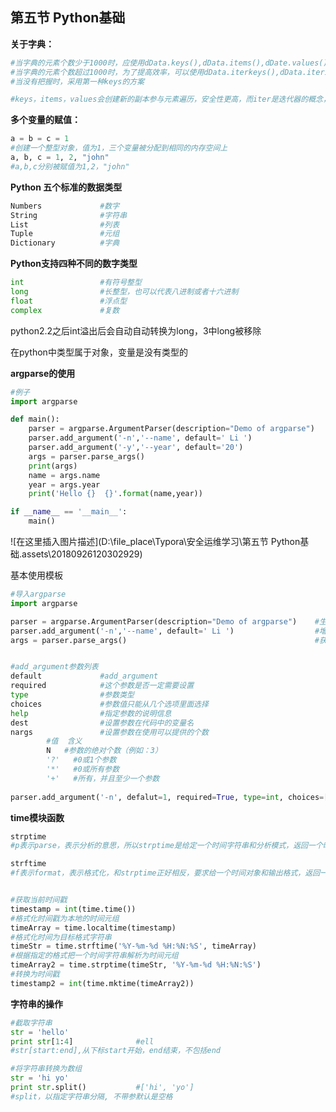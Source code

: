 ## 第五节 Python基础



**关于字典：**

```python
#当字典的元素个数少于1000时，应使用dData.keys(),dData.items(),dDate.values()
#当字典的元素个数超过1000时，为了提高效率，可以使用dData.iterkeys(),dData.iteritems,dData.itervalues()
#当没有把握时，采用第一种keys的方案

#keys，items，values会创建新的副本参与元素遍历，安全性更高，而iter是迭代器的概念，直接用元素的内存地址指针参与每个元素的遍历
```



**多个变量的赋值：**

```python
a = b = c = 1
#创建一个整型对象，值为1，三个变量被分配到相同的内存空间上
a, b, c = 1, 2, "john"
#a,b,c分别被赋值为1,2，"john"
```



**Python 五个标准的数据类型**

```python
Numbers				#数字
String				#字符串
List				#列表
Tuple				#元组
Dictionary			#字典
```



**Python支持四种不同的数字类型**

```python
int					#有符号整型
long				#长整型，也可以代表八进制或者十六进制
float				#浮点型
complex				#复数
```

python2.2之后int溢出后会自动自动转换为long，3中long被移除

在python中类型属于对象，变量是没有类型的  



**argparse的使用**

```python
#例子
import argparse

def main():
    parser = argparse.ArgumentParser(description="Demo of argparse")
    parser.add_argument('-n','--name', default=' Li ')
    parser.add_argument('-y','--year', default='20')
    args = parser.parse_args()
    print(args)
    name = args.name
    year = args.year
    print('Hello {}  {}'.format(name,year))

if __name__ == '__main__':
    main()
```



![在这里插入图片描述](D:\file_place\Typora\安全运维学习\第五节 Python基础.assets\20180926120302929)



基本使用模板

```python
#导入argparse
import argparse

parser = argparse.ArgumentParser(description="Demo of argparse")	#生成argparse对象
parser.add_argument('-n','--name', default=' Li ')					#增加参数
args = parser.parse_args()											#获取


#add_argument参数列表
default				#add_argument
required			#这个参数是否一定需要设置
type				#参数类型
choices				#参数值只能从几个选项里面选择
help				#指定参数的说明信息
dest				#设置参数在代码中的变量名
nargs				#设置参数在使用可以提供的个数
        #值  含义
        N   #参数的绝对个数（例如：3）
        '?'   #0或1个参数
        '*'   #0或所有参数
        '+'   #所有，并且至少一个参数
        
parser.add_argument('-n', defalut=1, required=True, type=int, choices=[1,2,3], help='is number', dest=iNum, nargs='?')

```





**time模块函数**

```python
strptime
#p表示parse，表示分析的意思，所以strptime是给定一个时间字符串和分析模式，返回一个时间对象。

strftime
#f表示format，表示格式化，和strptime正好相反，要求给一个时间对象和输出格式，返回一个时间字符串


#获取当前时间戳
timestamp = int(time.time())
#格式化时间戳为本地的时间元组
timeArray = time.localtime(timestamp)
#格式化时间为目标格式字符串
timeStr = time.strftime('%Y-%m-%d %H:%N:%S', timeArray)
#根据指定的格式把一个时间字符串解析为时间元组
timeArray2 = time.strptime(timeStr, '%Y-%m-%d %H:%N:%S')
#转换为时间戳
timestamp2 = int(time.mktime(timeArray2))
```





**字符串的操作**

```python
#截取字符串
str = 'hello'
print str[1:4]				#ell
#str[start:end],从下标start开始，end结束，不包括end

#将字符串转换为数组
str = 'hi yo'
print str.split()			#['hi', 'yo']
#split，以指定字符串分隔, 不带参默认是空格
```


